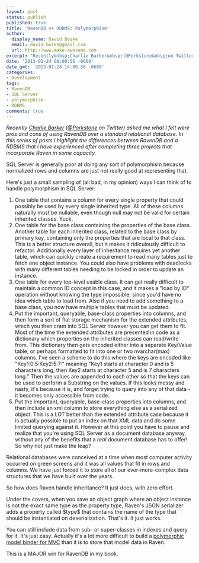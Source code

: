 ```yaml
---
layout: post
status: publish
published: true
title: 'RavenDB vs RDBMS: Polymorphism'
author:
  display_name: David Boike
  email: david.boike@gmail.com
  url: http://www.make-awesome.com
excerpt: "Recently&nbsp;Charlie Barker&nbsp;(@Porkstone&nbsp;on Twitter) asked me what I felt were  pros and cons of using RavenDB over a standard relational database. In this series  of posts I highlight the differences between RavenDB and a RDBMS that I have experienced  after completing three projects that incorporate Raven in some capacity.\r\n\r\nSQL  Server is generally poor at doing any sort of polymorphism because normalized rows  and columns are just not really good at representing that.\r\n\r\nHere's just a  small sampling of (all bad, in my opinion) ways I can think of to handle polymorphism  in SQL Server:\r\n"
date: '2013-01-24 08:00:56 -0600'
date_gmt: '2013-01-24 14:00:56 -0600'
categories:
- Development
tags:
- RavenDB
- SQL Server
- polymorphism
- RDBMS
comments: true
---
```

*Recently [Charlie Barker](http://www.dualbotic.com/DB/blog/) ([@Porkstone](https://twitter.com/porkstone) on Twitter) asked me what I felt were pros and cons of using RavenDB over a standard relational database. In this series of posts I highlight the differences between RavenDB and a RDBMS that I have experienced after completing three projects that incorporate Raven in some capacity.*

SQL Server is generally poor at doing any sort of polymorphism because normalized rows and columns are just not really good at representing that.

Here's just a small sampling of (all bad, in my opinion) ways I can think of to handle polymorphism in SQL Server:

1.  One table that contains a column for every single property that could possibly be used by every single inherited type. All of these columns naturally must be nullable, even though null may not be valid for certain inherited classes. Yuck.
2.  One table for the base class containing the properties of the base class. Another table for each inherited class, related to the base class by primary key, containing only the properties that are local to that class. This is a better structure overall, but it makes it ridiculously difficult to refactor. Additionally every layer of inheritance requires yet another table, which can quickly create a requirement to read many tables just to fetch one object instance. You could also have problems with deadlocks with many different tables needing to be locked in order to update an instance.
3.  One table for every top-level usable class. It can get really difficult to maintain a common ID concept in this case, and it makes a "load by ID" operation without knowing the type impossible, since you'd have no idea which table to load from. Also if you need to add something to a base class, you now have multiple tables that must be updated.
4.  Put the important, queryable, base-class properties into columns, and then form a sort of flat storage mechanism for the extended attributes, which you then cram into SQL Server however you can get them to fit. Most of the time the extended attributes are presented in code as a dictionary which properties on the inherited classes can read/write from. This dictionary then gets encoded either into a separate Key/Value table, or perhaps formatted to fit into one or two nvarchar(max) columns. I've seen a scheme to do this where the keys are encoded like "Key1:0:5:Key2:5:7:" meaning "Key1 starts at character 0 and is 5 characters long, then Key2 starts at character 5 and is 7 characters long." Then the values are appended to each other so that the keys can be used to perform a Substring on the values. If this looks messy and nasty, it's because it is, and forget trying to query into any of that data - it becomes only accessible from code.
5.  Put the important, queryable, base-class properties into columns, and then include an xml column to store everything else as a serialized object. This is a LOT better than the extended attribute case because it is actually possible to put an index on that XML data and do some limited querying against it. However at this point you have to pause and realize that you're using SQL Server as a document database anyway, without any of the benefits that a *real* document database has to offer! So why not just make the leap?

 Relational databases were conceived at a time when most computer activity occurred on green screens and it was all values that fit in rows and columns. We have just forced it to store all of our ever-more-complex data structures that we have built over the years.

So how does Raven handle inheritance? It just does, with zero effort.

Under the covers, when you save an object graph where an object instance is not the exact same type as the property type, Raven's JSON serializer adds a property called \$type\$ that contains the name of the type that should be instantiated on deserialization. That's it. It just works.

You can still include data from sub- or super-classes in indexes and query for it. It's just easy. Actually it's a lot more difficult to build a [polymorphic model binder for MVC](http://stackoverflow.com/questions/7222533/polymorphic-model-binding) than it is to store that model data in Raven.

This is a MAJOR win for RavenDB in my book.
